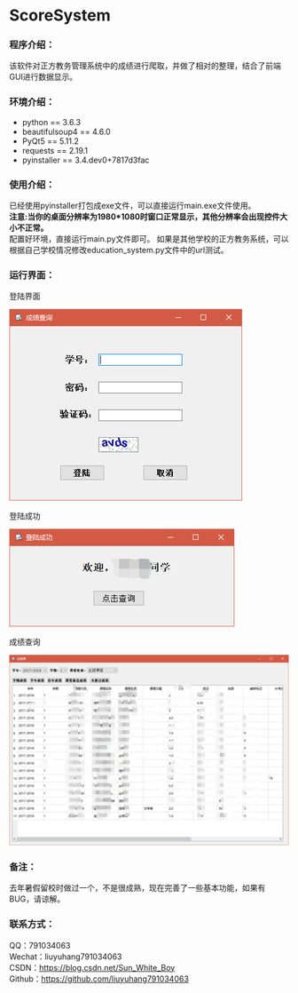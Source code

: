 ﻿# ScoreSystem

### 程序介绍：
该软件对正方教务管理系统中的成绩进行爬取，并做了相对的整理，结合了前端GUI进行数据显示。

### 环境介绍：
- python == 3.6.3
- beautifulsoup4 == 4.6.0
- PyQt5 == 5.11.2
- requests == 2.19.1
- pyinstaller == 3.4.dev0+7817d3fac

### 使用介绍：
已经使用pyinstaller打包成exe文件，可以直接运行main.exe文件使用。   
__注意:当你的桌面分辨率为1980*1080时窗口正常显示，其他分辨率会出现控件大小不正常。__   
配置好环境，直接运行main.py文件即可。
如果是其他学校的正方教务系统，可以根据自己学校情况修改education_system.py文件中的url测试。

### 运行界面：
登陆界面   

![](https://github.com/liuyuhang791034063/ScoreSystem/blob/master/screenshots/screenshot_1.png)

登陆成功   

![](https://github.com/liuyuhang791034063/ScoreSystem/blob/master/screenshots/screenshot_2.png)

成绩查询

![](https://github.com/liuyuhang791034063/ScoreSystem/blob/master/screenshots/screenshot_3.png)

### 备注：
去年暑假留校时做过一个，不是很成熟，现在完善了一些基本功能，如果有BUG，请谅解。

### 联系方式：
QQ：791034063   
Wechat：liuyuhang791034063   
CSDN：https://blog.csdn.net/Sun_White_Boy   
Github：https://github.com/liuyuhang791034063   